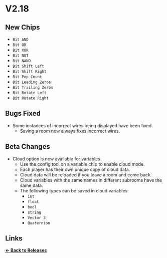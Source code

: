 # V2.18

## New Chips

- `Bit AND`
- `Bit OR`
- `Bit XOR`
- `Bit NOT`
- `Bit NAND`
- `Bit Shift Left`
- `Bit Shift Right`
- `Bit Pop Count`
- `Bit Leading Zeros`
- `Bit Trailing Zeros`
- `Bit Rotate Left`
- `Bit Rotate Right`

## Bugs Fixed

- Some instances of incorrect wires being displayed have been fixed.
  - Saving a room now always fixes incorrect wires.

## Beta Changes

- Cloud option is now available for variables.
  - Use the config tool on a variable chip to enable cloud mode.
  - Each player has their own unique copy of cloud data.
  - Cloud data will be reloaded if you leave a room and come back.
  - Cloud variables with the same names in different subrooms have the same data.
  - The following types can be saved in cloud variables:
    - `int`
    - `float`
    - `bool`
    - `string`
    - `Vector 3`
    - `Quaternion`

## Links

**[<- Back to Releases](../)**

